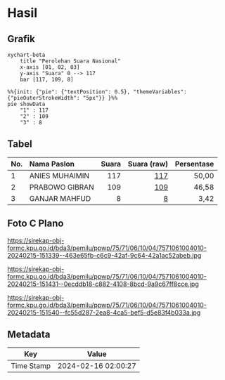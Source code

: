 # Hasil

## Grafik

```mermaid
xychart-beta
    title "Perolehan Suara Nasional"
    x-axis [01, 02, 03]
    y-axis "Suara" 0 --> 117
    bar [117, 109, 8]
```

```mermaid
%%{init: {"pie": {"textPosition": 0.5}, "themeVariables": {"pieOuterStrokeWidth": "5px"}} }%%
pie showData
    "1" : 117
    "2" : 109
    "3" : 8
```

## Tabel

| No. | Nama Paslon    | Suara | Suara (raw) | Persentase |
|:--- |:-------------- | -----:| -----------:| ----------:|
| 1   | ANIES MUHAIMIN | 117   | [117][p-1]  | 50,00      |
| 2   | PRABOWO GIBRAN | 109   | [109][p-2]  | 46,58      |
| 3   | GANJAR MAHFUD  | 8     | [8][p-3]    | 3,42       |


[p-1]: https://github.com/gigit-pemilu/pemilu-2024/blob/main/pilpres/hitung-suara/sub/75-gorontalo/sub/71-kota-gorontalo/sub/06-kota-tengah/sub/1004-pulubala/sub/010-tps/sub/paslon-1.txt
[p-2]: https://github.com/gigit-pemilu/pemilu-2024/blob/main/pilpres/hitung-suara/sub/75-gorontalo/sub/71-kota-gorontalo/sub/06-kota-tengah/sub/1004-pulubala/sub/010-tps/sub/paslon-2.txt
[p-3]: https://github.com/gigit-pemilu/pemilu-2024/blob/main/pilpres/hitung-suara/sub/75-gorontalo/sub/71-kota-gorontalo/sub/06-kota-tengah/sub/1004-pulubala/sub/010-tps/sub/paslon-3.txt

## Foto C Plano

https://sirekap-obj-formc.kpu.go.id/bda3/pemilu/ppwp/75/71/06/10/04/7571061004010-20240215-151339--463e65fb-c6c9-42af-9c64-42a1ac52abeb.jpg

https://sirekap-obj-formc.kpu.go.id/bda3/pemilu/ppwp/75/71/06/10/04/7571061004010-20240215-151431--0ecddb18-c882-4108-8bcd-9a9c67ff8cce.jpg

https://sirekap-obj-formc.kpu.go.id/bda3/pemilu/ppwp/75/71/06/10/04/7571061004010-20240215-151540--fc55d287-2ea8-4ca5-bef5-d5e83f4b033a.jpg


## Metadata

| Key        | Value               |
| ---------- | ------------------- |
| Time Stamp | 2024-02-16 02:00:27 |



